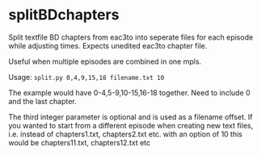 # splitBDchapters
Split textfile BD chapters from eac3to into seperate files for each episode while adjusting times. Expects unedited eac3to chapter file.

Useful when multiple episodes are combined in one mpls.

Usage:
`split.py 0,4,9,15,18 filename.txt 10`

The example would have 0-4,5-9,10-15,16-18 together. Need to include 0 and the last chapter.

The third integer parameter is optional and is used as a filename offset. If you wanted to start from a different episode when creating new text files, i.e. instead of chapters1.txt, chapters2.txt etc. with an option of 10 this would be chapters11.txt, chapters12.txt etc